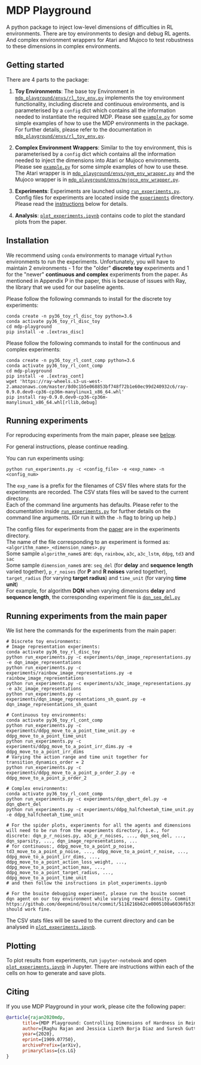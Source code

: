 # MDP Playground
A python package to inject low-level dimensions of difficulties in RL environments. There are toy environments to design and debug RL agents. And complex environment wrappers for Atari and Mujoco to test robustness to these dimensions in complex environments.

## Getting started
There are 4 parts to the package:
1) **Toy Environments**: The base toy Environment in [`mdp_playground/envs/rl_toy_env.py`](mdp_playground/envs/rl_toy_env.py) implements the toy environment functionality, including discrete and continuous environments, and is parameterised by a `config` dict which contains all the information needed to instantiate the required MDP. Please see [`example.py`](example.py) for some simple examples of how to use the MDP environments in the package. For further details, please refer to the documentation in [`mdp_playground/envs/rl_toy_env.py`](mdp_playground/envs/rl_toy_env.py).

2) **Complex Environment Wrappers**: Similar to the toy environment, this is parameterised by a `config` dict which contains all the information needed to inject the dimensions into Atari or Mujoco environments. Please see [`example.py`](example.py) for some simple examples of how to use these. The Atari wrapper is in [`mdp_playground/envs/gym_env_wrapper.py`](mdp_playground/envs/gym_env_wrapper.py) and the Mujoco wrapper is in [`mdp_playground/envs/mujoco_env_wrapper.py`](mdp_playground/envs/mujoco_env_wrapper.py).

3) **Experiments**: Experiments are launched using [`run_experiments.py`](run_experiments.py). Config files for experiments are located inside the [`experiments`](experiments) directory. Please read the [instructions](#running-experiments) below for details.

4) **Analysis**: [`plot_experiments.ipynb`](plot_experiments.ipynb) contains code to plot the standard plots from the paper.

## Installation
We recommend using `conda` environments to manage virtual `Python` environments to run the experiments. Unfortunately, you will have to maintain 2 environments - 1 for the "older" **discrete toy** experiments and 1 for the "newer" **continuous and complex** experiments from the paper. As mentioned in Appendix P in the paper, this is because of issues with Ray, the library that we used for our baseline agents.

Please follow the following commands to install for the discrete toy experiments:
```
conda create -n py36_toy_rl_disc_toy python=3.6
conda activate py36_toy_rl_disc_toy
cd mdp-playground
pip install -e .[extras_disc]
```

Please follow the following commands to install for the continuous and complex experiments:
```
conda create -n py36_toy_rl_cont_comp python=3.6
conda activate py36_toy_rl_cont_comp
cd mdp-playground
pip install -e .[extras_cont]
wget 'https://ray-wheels.s3-us-west-2.amazonaws.com/master/8d0c1b5e068853bf748f72b1e60ec99d240932c6/ray-0.9.0.dev0-cp36-cp36m-manylinux1_x86_64.whl'
pip install ray-0.9.0.dev0-cp36-cp36m-manylinux1_x86_64.whl[rllib,debug]
```

## Running experiments
For reproducing experiments from the main paper, please see [below](#running-experiments-from-the-main-paper).

For general instructions, please continue reading.

You can run experiments using:
```
python run_experiments.py -c <config_file> -e <exp_name> -n <config_num>
```
The `exp_name` is a prefix for the filenames of CSV files where stats for the experiments are recorded. The CSV stats files will be saved to the current directory.<br>
Each of the command line arguments has defaults. Please refer to the documentation inside [`run_experiments.py`](run_experiments.py) for further details on the command line arguments. (Or run it with the `-h` flag to bring up help.)

The config files for experiments from the [paper](https://arxiv.org/abs/1909.07750) are in the experiments directory.<br>
The name of the file corresponding to an experiment is formed as: `<algorithm_name>_<dimension_names>.py`<br>
Some sample `algorithm_name`s are: `dqn`, `rainbow`, `a3c`, `a3c_lstm`, `ddpg`, `td3` and `sac`<br>
Some sample `dimension_name`s are: `seq_del` (for **delay** and **sequence length** varied together), `p_r_noises` (for **P** and **R noises** varied together),
`target_radius` (for varying **target radius**) and `time_unit` (for varying **time unit**)<br>
For example, for algorithm **DQN** when varying dimensions **delay** and **sequence length**, the corresponding experiment file is [`dqn_seq_del.py`](experiments/dqn_seq_del.py)

## Running experiments from the main paper
We list here the commands for the experiments from the main paper:
```
# Discrete toy environments:
# Image representation experiments:
conda activate py36_toy_rl_disc_toy
python run_experiments.py -c experiments/dqn_image_representations.py -e dqn_image_representations
python run_experiments.py -c experiments/rainbow_image_representations.py -e rainbow_image_representations
python run_experiments.py -c experiments/a3c_image_representations.py -e a3c_image_representations
python run_experiments.py -c experiments/dqn_image_representations_sh_quant.py -e dqn_image_representations_sh_quant

# Continuous toy environments:
conda activate py36_toy_rl_cont_comp
python run_experiments.py -c experiments/ddpg_move_to_a_point_time_unit.py -e ddpg_move_to_a_point_time_unit
python run_experiments.py -c experiments/ddpg_move_to_a_point_irr_dims.py -e ddpg_move_to_a_point_irr_dims
# Varying the action range and time unit together for transition_dynamics_order = 2
python run_experiments.py -c experiments/ddpg_move_to_a_point_p_order_2.py -e ddpg_move_to_a_point_p_order_2

# Complex environments:
conda activate py36_toy_rl_cont_comp
python run_experiments.py -c experiments/dqn_qbert_del.py -e dqn_qbert_del
python run_experiments.py -c experiments/ddpg_halfcheetah_time_unit.py -e ddpg_halfcheetah_time_unit

# For the spider plots, experiments for all the agents and dimensions will need to be run from the experiments directory, i.e., for discrete: dqn_p_r_noises.py, a3c_p_r_noises, ..., dqn_seq_del, ..., dqn_sparsity, ..., dqn_image_representations, ...
# for continuous:, ddpg_move_to_a_point_p_noise, td3_move_to_a_point_p_noise, ..., ddpg_move_to_a_point_r_noise, ..., ddpg_move_to_a_point_irr_dims, ..., ddpg_move_to_a_point_action_loss_weight, ..., ddpg_move_to_a_point_action_max, ..., ddpg_move_to_a_point_target_radius, ..., ddpg_move_to_a_point_time_unit
# and then follow the instructions in plot_experiments.ipynb

# For the bsuite debugging experiment, please run the bsuite sonnet dqn agent on our toy environment while varying reward density. Commit https://github.com/deepmind/bsuite/commit/5116216b62ce0005100a6036fb5397e358652530 should work fine.
```

The CSV stats files will be saved to the current directory and can be analysed in [`plot_experiments.ipynb`](plot_experiments.ipynb).

## Plotting
To plot results from experiments, run `jupyter-notebook` and open [`plot_experiments.ipynb`](plot_experiments.ipynb) in Jupyter. There are instructions within each of the cells on how to generate and save plots.

## Citing
If you use MDP Playground in your work, please cite the following paper:

```bibtex
@article{rajan2020mdp,
      title={MDP Playground: Controlling Dimensions of Hardness in Reinforcement Learning},
      author={Raghu Rajan and Jessica Lizeth Borja Diaz and Suresh Guttikonda and Fabio Ferreira and André Biedenkapp and Frank Hutter},
      year={2020},
      eprint={1909.07750},
      archivePrefix={arXiv},
      primaryClass={cs.LG}
}
```
